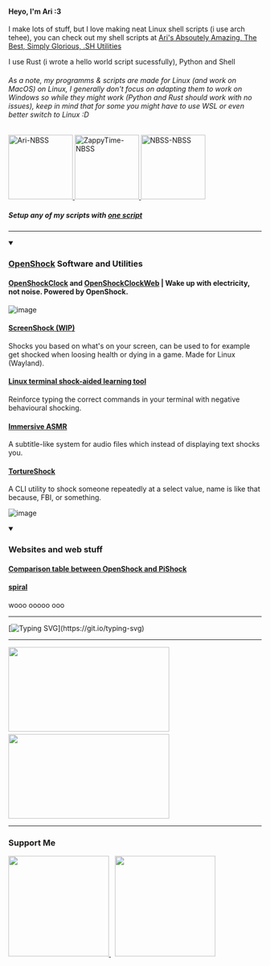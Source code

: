 #### Heyo, I'm Ari :3 
I make lots of stuff, but I love making neat Linux shell scripts (i use arch tehee), you can check out my shell scripts at [ Ari's Absoutely Amazing, The Best, Simply Glorious, .SH Utilities](https://github.com/AAATBSGSHU)

I use Rust (i wrote a hello world script sucessfully), Python and Shell

###### As a note, my programms & scripts are made for Linux (and work on MacOS) on Linux, I generally don't focus on adapting them to work on Windows so while they might work (Python and Rust should work with no issues), keep in mind that for some you might have to use WSL or even better switch to Linux :D


<a href="https://github.com/AAATBSGSHU">
  <img src="https://github.com/user-attachments/assets/07f67f30-1d09-40f8-a3a8-f70dacb62123" width="128" height="128" alt="Ari-NBSS">
</a>


<a href="https://github.com/ZappyTime">
  <img src="https://github.com/user-attachments/assets/6875ee39-bb46-448f-9334-e3116b112376" width="128" height="128" alt="ZappyTime-NBSS">
</a>


<a href="https://github.com/No-Bullshit-Software">
  <img src="https://github.com/user-attachments/assets/efac5729-56a5-46b8-837e-5a9971f432f5" width="128" height="128" alt="NBSS-NBSS">
</a>


##### Setup any of my scripts with [one script](https://github.com/Arxari/setup)
-- -

<details open>

<summary>
<h3><a href="https://openshock.org/">OpenShock</a> Software and Utilities</h3>
</summary>
  
#### [OpenShockClock](https://github.com/Arxari/OpenShockClock) and [OpenShockClockWeb](https://github.com/Arxari/OpenShockClockWeb) | Wake up with electricity, not noise. Powered by OpenShock.
![image](https://github.com/user-attachments/assets/3ed213f0-f082-4d6a-bd38-0d3d8d2c0167)


#### [ScreenShock (WIP)](https://github.com/Arxari/ScreenShock)
Shocks you based on what's on your screen, can be used to for example get shocked when loosing health or dying in a game. Made for Linux (Wayland).

#### [Linux terminal shock-aided learning tool](https://github.com/Arxari/Linux-terminal-shock-aided-learning-tool)
Reinforce typing the correct commands in your terminal with negative behavioural shocking.

#### [Immersive ASMR](https://github.com/Arxari/immersive-asmr)
A subtitle-like system for audio files which instead of displaying text shocks you.

#### [TortureShock](https://github.com/Arxari/TortureShock)
A CLI utility to shock someone repeatedly at a select value, name is like that because, FBI, or something.

![image](https://github.com/user-attachments/assets/1f19edbf-a470-45ae-8de8-87a47ee38cb4)

</details open>

<details open>

<summary>
<h3> Websites and web stuff</h3>
</summary>

#### [Comparison table between OpenShock and PiShock](https://github.com/Arxari/OpenShock-PiShock-Comparison)

#### [spiral](https://arxari.github.io/spiral.html/)
wooo ooooo ooo



</details open>


-- -

[![Typing SVG](https://readme-typing-svg.demolab.com?font=Fira+Code&color=F7F7F7&width=435&height=60&lines=Hey+guys%2C+did+you+know+that;in+terms+of+human+companionship;Flareon+is+objectively+the+most;huggable+Pokemon%3F;While+their+maximum+temperature;is+likely+too+much+for+most%2C;they+are+capable+of+controlling+it%2C+;so+they+can+set+themselves+to;the+perfect+temperature+for+you.;Along+with+that%2C;they+have+a+lot+of+fluff%2C;making+them+undeniably+incredibly;soft+to+touch.;But+that's+not+all%2C;they+have+a+very+respectable;special+defense+stat+of+110%2C;which+means+that+they+are+likely;very+calm;and+resistant+to+emotional+damage.;Because+of+this%2C;if+you+have+a+bad+day%2C;you+can+vent+to+it;while+hugging+it%2C;and+it+won't+mind.;+It+can+make+itself+even+more;+endearing+with+moves+like;Charm+and+Baby+Doll+Eyes;ensuring+that+you+never+have+a;prolonged+bout+of+depression;+ever+again.)](https://git.io/typing-svg)
-- -
<div style="display: flex; flex-direction: column; align-items: left;">
  <div style="width: 320px; height: 168px;">
    <img src="https://github-readme-stats.vercel.app/api?username=arxari&show_icons=true&theme=dracula" style="width: 320px; height: 168px;">
  </div>
  <div style="width: 320px; height: 168px; margin-top: 5px;">
    <img src="https://github-readme-stats.vercel.app/api/top-langs/?username=arxari&size_weight=0.0005&count_weight=0.3&layout=compact&theme=dracula" style="width: 320px; height: 168px;">
  </div>
</div>


-- -

### Support Me

<p>
  <a href="https://www.buymeacoffee.com/arxari" style="margin-right: 0.5rem;">
    <img src="https://cdn.buymeacoffee.com/buttons/v2/default-yellow.png" width="200"/>
  </a>
  <a href="https://www.ko-fi.com/arxari">
    <img src="https://storage.ko-fi.com/cdn/kofi2.png?v=3" width="200"/>
  </a>
</p>


